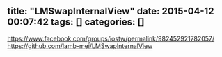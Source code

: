title: "LMSwapInternalView"
date: 2015-04-12 00:07:42
tags: []
categories: []
---
https://www.facebook.com/groups/iostw/permalink/982452921782057/
https://github.com/lamb-mei/LMSwapInternalView